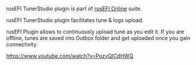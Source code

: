 rusEFI TunerStudio plugin is part of [rusEFI Online](Online) suite.

rusEFI TunerStudio plugin facilitates tune & logs upload.

rusEFI Plugin allows to continuously upload tune as you edit it. If you are offline, tunes are saved into Outbox folder and get uploaded once you gain connectivity.

https://www.youtube.com/watch?v=PozvQICdHWQ